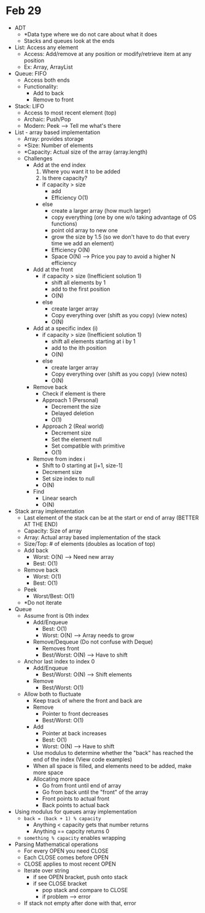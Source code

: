 # Feb 29
- ADT
  - \*Data type where we do not care about what it does
  - Stacks and queues look at the ends
- List: Access any element
  - Access: Add/remove at any position or modify/retrieve item at any position
  - Ex: Array, ArrayList
- Queue: FIFO
  - Access both ends
  - Functionality:
    - Add to back
    - Remove to front
- Stack: LIFO
  - Access to most recent element (top)
  - Archaic: Push/Pop
  - Modern: Peek --> Tell me what's there
- List - array based implementation
  - Array: provides storage
  - \*Size: Number of elements
  - \*Capacity: Actual size of the array (array.length)
  - Challenges
    - Add at the end index
      1. Where you want it to be added
      2. Is there capacity?
        - if capacity > size
          - add 
          - Efficiency O(1)
        - else
          - create a larger array (how much larger)
          - copy everything (one by one w/o taking advantage of OS functions)
          - point old array to new one
          - grow the size by 1.5 (so we don't have to do that every time we add an element)
          - Efficiency O(N)
          - Space O(N) --> Price you pay to avoid a higher N efficiency
    - Add at the front
      - if capacity > size (Inefficient solution 1)
        - shift all elements by 1
        - add to the first position
        - O(N)
      - else
        - create larger array
        - Copy everything over (shift as you copy) (view notes)
        - O(N)
    - Add at a specific index (i)
      - if capacity > size (Inefficient solution 1)
        - shift all elements starting at i by 1
        - add to the ith position
        - O(N)
      - else
        - create larger array
        - Copy everything over (shift as you copy) (view notes)
        - O(N)
    - Remove back
      - Check if element is there
      - Approach 1 (Personal)
        - Decrement the size
        - Delayed deletion
        - O(1)
      - Approach 2 (Real world)
        - Decrement size
        - Set the element null
        - Set compatible with primitive
        - O(1)
    - Remove from index i
      - Shift to 0 starting at [i+1, size-1]
      - Decrement size
      - Set size index to null
      - O(N)
    - Find
      - Linear search
      - O(N)
- Stack array implementation
  - Last element of the stack can be at the start or end of array (BETTER AT THE END)
  - Capacity: Size of array
  - Array: Actual array based implementation of the stack
  - Size/Top: # of elements (doubles as location of top)
  - Add back
    - Worst: O(N) --> Need new array
    - Best: O(1)
  - Remove back
    - Worst: O(1)
    - Best: O(1)
  - Peek
    - Worst/Best: O(1)
  - \*Do not iterate
- Queue
  - Assume front is 0th index
    - Add/Enqueue
      - Best: O(1)
      - Worst: O(N) --> Array needs to grow
    - Remove/Dequeue (Do not confuse with Deque)
      - Removes front
      - Best/Worst: O(N) --> Have to shift
  - Anchor last index to index 0
    - Add/Enqueue
      - Best/Worst: O(N) --> Shift elements
    - Remove
      - Best/Worst: O(1)
  - Allow both to fluctuate
    - Keep track of where the front and back are
    - Remove
      - Pointer to front decreases
      - Best/Worst: O(1)
    - Add
      - Pointer at back increases
      - Best: O(1)
      - Worst: O(N) --> Have to shift
    - Use modulus to determine whether the "back" has reached the end of the index (View code examples)
    - When all space is filled, and elements need to be added, make more space
    - Allocating more space
      - Go from front until end of array
      - Go from back until the "front" of the array
      - Front points to actual front
      - Back points to actual back
- Using modulus for queues array implementation
  - `back = (back + 1) % capacity`
    - Anything < capacity gets that number returns
    - Anything == capcity returns 0
  - `something % capacity` enables wrapping
- Parsing Mathematical operations
  - For every OPEN you need CLOSE
  - Each CLOSE comes before OPEN
  - CLOSE applies to most recent OPEN
  - Iterate over string
    - if see OPEN bracket, push onto stack
    - if see CLOSE bracket
      - pop stack and compare to CLOSE
      - if problem --> error
  - If stack not empty after done with that, error
